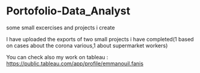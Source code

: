 # Portofolio-Data_Analyst
some small excercises and projects i create 

I have uploaded the exports of two small projects i have completed(1 based on cases about the corona various,1 about supermarket workers)

You can check also my work on tableau : https://public.tableau.com/app/profile/emmanouil.fanis
